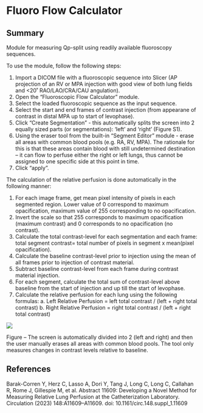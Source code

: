 # Fluoro Flow Calculator

## Summary

Module for measuring Qp-split using readily available fluoroscopy sequences.

To use the module, follow the following steps: 

1.	Import a DICOM file with a fluoroscopic sequence into Slicer (AP projection of an RV or MPA injection with good view of both lung fields and <20˚ RAO/LAO/CRA/CAU angulation). 
2.	Open the “Fluoroscopic Flow Calculator” module.
3.	Select the loaded fluoroscopic sequence as the input sequence.
4.	Select the start and end frames of contrast injection (from appearane of contrast in distal MPA up to start of levophase).
5.	Click “Create Segmentation” - this automatically splits the screen into 2 equally sized parts (or segmentations): ‘left’ and ‘right’ (Figure S1).
6.	Using the eraser tool from the built-in “Segment Editor” module - erase all areas with common blood pools (e.g. RA, RV, MPA). The rationale for this is that these areas contain blood with still undetermined destination – it can flow to perfuse either the right or left lungs, thus cannot be assigned to one specific side at this point in time.
7.	Click “apply”. 

The calculation of the relative perfusion is done automatically in the following manner: 
1.	For each image frame, get mean pixel intensity of pixels in each segmented region. Lower value of 0 correspond to maximum opacification, maximum value of 255 corresponding to no opacification. 
2.	Invert the scale so that 255 corresponds to maximum opacification (maximum contrast) and 0 corresponds to no opacification (no contrast). 
3.	Calculate the total contrast-level for each segmentation and each frame:
total segment contrast= total number of pixels in segment x mean(pixel opacification).
4.	Calculate the baseline contrast-level prior to injection using the mean of all frames prior to injection of contrast material. 
5.	Subtract baseline contrast-level from each frame during contrast material injection. 
6.	For each segment, calculate the total sum of contrast-level above baseline from the start of injection and up till the start of levophase. 
7.	 Calculate the relative perfusion for each lung using the following formulas: 
a.	Left Relative Perfusion = left total contrast / (left + right total contrast)
b.	Right Relative Perfusion = right total contrast / (left + right total contrast)

![](../FluoroFlowCalculator/Resources/Icons/FluoroFlowCalculator.png)

Figure – The screen is automatically divided into 2 (left and right) and then the user manually erases all areas with common blood pools. The tool only measures changes in contrast levels relative to baseline. 

## References

Barak-Corren Y, Herz C, Lasso A, Dori Y, Tang J, Long C, Long C, Callahan R, Rome J, Gillespie M, et al. Abstract 11609: Developing a Novel Method for Measuring Relative Lung Perfusion at the Catheterization Laboratory. Circulation (2023) 148:A11609–A11609. doi: 10.1161/circ.148.suppl_1.11609
